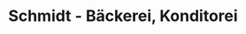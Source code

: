 ---
title: "Schmidt - Bäckerei, Konditorei"
url: /hamburg/schmidt-baeckerei-konditorei/
shop: Bäckerei
---